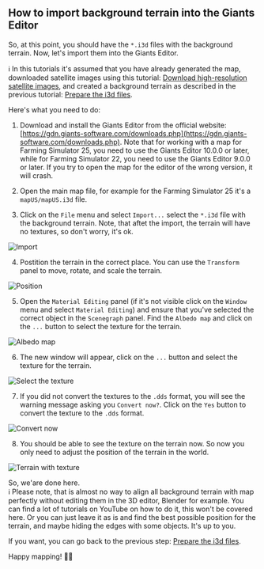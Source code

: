 ## How to import background terrain into the Giants Editor

So, at this point, you should have the `*.i3d` files with the background terrain. Now, let's import them into the Giants Editor.

ℹ️ In this tutorials it's assumed that you have already generated the map, downloaded satellite images using this tutorial: [Download high-resolution satellite images](README_satellite_images.md), and created a background terrain as described in the previous tutorial: [Prepare the i3d files](README_i3d.md).

Here's what you need to do:

1. Download and install the Giants Editor from the official website: [https://gdn.giants-software.com/downloads.php](https://gdn.giants-software.com/downloads.php). Note that for working with a map for Farming Simulator 25, you need to use the Giants Editor 10.0.0 or later, while for Farming Simulator 22, you need to use the Giants Editor 9.0.0 or later. If you try to open the map for the editor of the wrong version, it will crash.

2. Open the main map file, for example for the Farming Simulator 25 it's a `mapUS/mapUS.i3d` file.

3. Click on the `File` menu and select `Import...` select the `*.i3d` file with the background terrain. Note, that aftet the import, the terrain will have no textures, so don't worry, it's ok.

![Import](https://github.com/user-attachments/assets/32145805-6583-4147-ac04-4c69d041b554)

4. Postition the terrain in the correct place. You can use the `Transform` panel to move, rotate, and scale the terrain.

![Position](https://github.com/user-attachments/assets/8202b2f5-2286-4213-8785-c3779e9ad88a)

5. Open the `Material Editing` panel (if it's not visible click on the `Window` menu and select `Material Editing`) and ensure that you've selected the correct object in the `Scenegraph` panel. Find the `Albedo map` and click on the `...` button to select the texture for the terrain. 

![Albedo map](https://github.com/user-attachments/assets/20a197cd-dadf-4e61-8ad2-c6752d60fb17)

6. The new window will appear, click on the `...` button and select the texture for the terrain.

![Select the texture](https://github.com/user-attachments/assets/29940c6d-1c18-4077-a0f0-ce525a9bc503)

7. If you did not convert the textures to the `.dds` format, you will see the warning message asking you `Convert now?`. Click on the `Yes` button to convert the texture to the `.dds` format.

![Convert now](https://github.com/user-attachments/assets/1778363a-1701-4c49-9fc7-67a1e67b3257)

8. You should be able to see the texture on the terrain now. So now you only need to adjust the position of the terrain in the world.

![Terrain with texture](https://github.com/user-attachments/assets/a5da03a6-42b3-4010-997e-787c0d9bee38)

So, we'are done here.<br>
ℹ️ Please note, that is almost no way to align all background terrain with map perfectly without editing them in the 3D editor, Blender for example. You can find a lot of tutorials on YouTube on how to do it, this won't be covered here. Or you can just leave it as is and find the best possible position for the terrain, and maybe hiding the edges with some objects. It's up to you.<br>

If you want, you can go back to the previous step: [Prepare the i3d files](README_i3d.md).<br>

Happy mapping! 🚜🌾